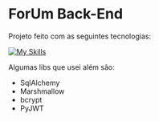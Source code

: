 # ForUm Back-End

Projeto feito com as seguintes tecnologias:

[![My Skills](https://skillicons.dev/icons?i=python,flask,postgres)](https://skillicons.dev)

Algumas libs que usei além são:

- SqlAlchemy
- Marshmallow
- bcrypt
- PyJWT
